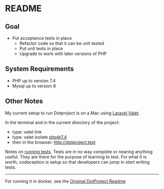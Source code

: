 # README

## Goal
- Put acceptance tests in place
  - Refactor code so that it can be unit tested
  - Put unit tests in place
  - Upgrade to work with later versions of PHP


## System Requirements
- PHP up to version 7.4
- Mysql up to version 8

## Other Notes
My current setup to run Dotproject is on a Mac using [Laravel Valet](https://laravel.com/docs/9.x/valet).

In the terminal and in the current directory of the project:
- type: valet link
- type: valet isolate php@7.4 
- then in the browser: http://dotproject.test

Notes on [running tests](./tests/help.md). Tests are in no way complete or nearing anything useful. They are there for the purpose of learning to test. 
For what it is worth, codeception is setup so that developers can jump in start writing tests.


---
For running it in docker, see the [Original DotProject Readme](./ORIGINAL_README.md)

